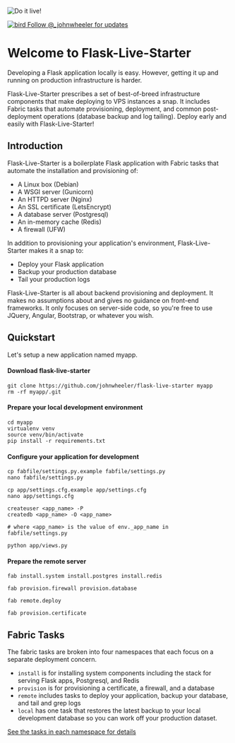 ![Do it live!](http://i.imgur.com/MgdS9jJ.jpg)

[![bird] Follow @_johnwheeler for updates](https://twitter.com/_johnwheeler)

[bird]: http://i.imgur.com/UUARvmc.png

# Welcome to Flask-Live-Starter

Developing a Flask application locally is easy. However, getting it up and running on production infrastructure is harder. 

Flask-Live-Starter prescribes a set of best-of-breed infrastructure components that make deploying to VPS instances a snap. It includes Fabric tasks that automate provisioning, deployment, and common post-deployment operations (database backup and log tailing). Deploy early and easily with Flask-Live-Starter!

## Introduction

Flask-Live-Starter is a boilerplate Flask application with Fabric tasks that automate the installation and provisioning of:

* A Linux box (Debian)
* A WSGI server (Gunicorn)
* An HTTPD server (Nginx)
* An SSL certificate (LetsEncrypt)
* A database server (Postgresql)
* An in-memory cache (Redis)
* A firewall (UFW)

In addition to provisioning your application's environment, Flask-Live-Starter makes it a snap to:

* Deploy your Flask application
* Backup your production database
* Tail your production logs

Flask-Live-Starter is all about backend provisioning and deployment. It makes no assumptions about and gives no guidance on front-end frameworks. It only focuses on server-side code, so you're free to use JQuery, Angular, Bootstrap, or whatever you wish.

## Quickstart

Let's setup a new application named myapp.

#### Download flask-live-starter

```
git clone https://github.com/johnwheeler/flask-live-starter myapp
rm -rf myapp/.git
```

#### Prepare your local development environment

```
cd myapp
virtualenv venv
source venv/bin/activate
pip install -r requirements.txt
```

#### Configure your application for development

```
cp fabfile/settings.py.example fabfile/settings.py
nano fabfile/settings.py

cp app/settings.cfg.example app/settings.cfg
nano app/settings.cfg

createuser <app_name> -P
createdb <app_name> -O <app_name>

# where <app_name> is the value of env._app_name in fabfile/settings.py

python app/views.py
```

#### Prepare the remote server

```
fab install.system install.postgres install.redis

fab provision.firewall provision.database

fab remote.deploy

fab provision.certificate
```

## Fabric Tasks

The fabric tasks are broken into four namespaces that each focus on a separate
deployment concern.

* `install` is for installing system components including the stack for serving Flask apps, Postgresql, and Redis
* `provision` is for provisioning a certificate, a firewall, and a database
* `remote` includes tasks to deploy your application, backup your database, and tail and grep logs
* `local` has one task that restores the latest backup to your local development database so you can work off your production dataset.

[See the tasks in each namespace for details](https://github.com/johnwheeler/flask-live-starter/tree/master/fabfile)

<!--

#### `install`

Placeholder

#### `provision`

Placeholder

#### `remote`

Placeholder

#### `local`

Placeholder

## Technology selection

Placeholder

#### Debian

Placeholder

#### Flask

Placeholder

#### Gunicorn

Placeholder

#### Nginx

Placeholder

#### Postgresql

Placeholder

#### Redis

Placeholder
-->

